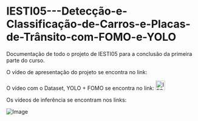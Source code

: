 # IESTI05---Detecção-e-Classificação-de-Carros-e-Placas-de-Trânsito-com-FOMO-e-YOLO
Documentação de todo o projeto de IESTI05 para a conclusão da primeira parte do curso.

O vídeo de apresentação do projeto se encontra no link: 

O vídeo com o Dataset, YOLO + FOMO se encontra no link: 
<a href="https://youtu.be/fok5wJpBw3U">
  <img src="https://upload.wikimedia.org/wikipedia/commons/thumb/0/09/YouTube_full-color_icon_%282017%29.svg/1024px-YouTube_full-color_icon_%282017%29.svg.png" width="25" alt="IESTI05 - Dataset + FOMO + YOLO">
</a>

Os vídeos de inferência se encontram nos links:

![Image](https://github.com/user-attachments/assets/6bcde560-3683-4d50-a96b-c589986e374e)
